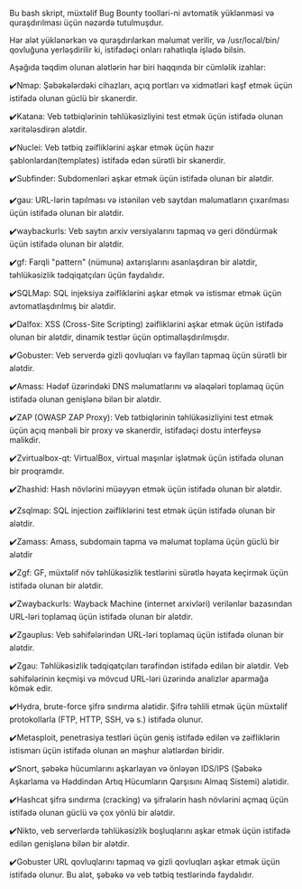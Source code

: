 Bu bash skript, müxtəlif Bug Bounty toollari-ni avtomatik yüklənməsi və quraşdırılması üçün nəzərdə tutulmuşdur.
   
Hər alət yüklənərkən və quraşdırılarkən məlumat verilir, və /usr/local/bin/ qovluğuna yerləşdirilir ki, istifadəçi onları rahatlıqla işlədə bilsin.

Aşağıda təqdim olunan alətlərin hər biri haqqında bir cümləlik izahlar:

✔️Nmap: Şəbəkələrdəki cihazları, açıq portları və xidmətləri kəşf etmək üçün istifadə olunan güclü bir skanerdir.

✔️Katana: Veb tətbiqlərinin təhlükəsizliyini test etmək üçün istifadə olunan  xəritələsdirən alətdir.

✔️Nuclei: Veb tətbiq zəifliklərini aşkar etmək üçün hazır şablonlardan(templates) istifadə edən sürətli bir skanerdir.

✔️Subfinder: Subdomenləri aşkar etmək üçün istifadə olunan bir alətdir.

✔️gau: URL-lərin tapılması və istənilən veb saytdan məlumatların çıxarılması üçün istifadə olunan bir alətdir.

✔️waybackurls: Veb saytın arxiv versiyalarını tapmaq və geri döndürmək üçün istifadə olunan bir alətdir.

✔️gf: Farqli "pattern" (nümunə) axtarışlarını asanlaşdıran bir alətdir, təhlükəsizlik tədqiqatçıları üçün faydalıdır.

✔️SQLMap: SQL injeksiya zəifliklərini aşkar etmək və istismar etmək üçün avtomatlaşdırılmış bir alətdir.

✔️Dalfox: XSS (Cross-Site Scripting) zəifliklərini aşkar etmək üçün istifadə olunan bir alətdir, dinamik testlər üçün optimallaşdırılmışdır.

✔️Gobuster: Veb serverdə gizli qovluqları və faylları tapmaq üçün sürətli bir alətdir.

✔️Amass: Hədəf üzərindəki DNS məlumatlarını və əlaqələri toplamaq üçün istifadə olunan genişlənə bilən bir alətdir.

✔️ZAP (OWASP ZAP Proxy): Veb tətbiqlərinin təhlükəsizliyini test etmək üçün açıq mənbəli bir proxy və skanerdir, istifadəçi dostu interfeysə malikdir.

✔️Zvirtualbox-qt: VirtualBox, virtual maşınlar işlətmək üçün istifadə olunan bir proqramdır.

✔️Zhashid: Hash növlərini müəyyən etmək üçün istifadə olunan bir alətdir.

✔️Zsqlmap: SQL injection zəifliklərini test etmək üçün istifadə olunan bir alətdir.

✔️Zamass: Amass, subdomain tapma və məlumat toplama üçün güclü bir alətdir

✔️Zgf: GF, müxtəlif növ təhlükəsizlik testlərini sürətlə həyata keçirmək üçün istifadə olunan bir alətdir.

✔️Zwaybackurls: Wayback Machine (internet arxivləri) verilənlər bazasından URL-ləri toplamaq üçün istifadə olunan bir alətdir.

✔️Zgauplus: Veb səhifələrindən URL-ləri toplamaq üçün istifadə olunan bir alətdir.

✔️Zgau: Təhlükəsizlik tədqiqatçıları tərəfindən istifadə edilən bir alətdir. Veb səhifələrinin keçmişi və mövcud URL-ləri üzərində analizlər aparmağa kömək edir.

✔️Hydra, brute-force şifrə sındırma alətidir. Şifrə təhlili etmək üçün müxtəlif protokollarla (FTP, HTTP, SSH, və s.) istifadə olunur.

✔️Metasploit, penetrasiya testləri üçün geniş istifadə edilən və zəifliklərin istismarı üçün istifadə olunan ən məşhur alətlərdən biridir.

✔️Snort, şəbəkə hücumlarını aşkarlayan və önləyən IDS/IPS (Şəbəkə Aşkarlama və Həddindən Artıq Hücumların Qarşısını Almaq Sistemi) alətidir.

✔️Hashcat şifrə sındırma (cracking) və şifrələrin hash növlərini açmaq üçün istifadə olunan güclü və çox yönlü bir alətdir.

✔️Nikto, veb serverlərdə təhlükəsizlik boşluqlarını aşkar etmək üçün istifadə edilən genişlənə bilən bir alətdir. 

✔️Gobuster URL qovluqlarını tapmaq və gizli qovluqları aşkar etmək üçün istifadə olunur. Bu alət, şəbəkə və veb tətbiq testlərində faydalıdır.



